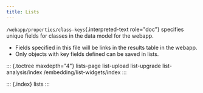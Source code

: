 ```yaml
---
title: Lists
---
```


`/webapp/properties/class-keys`{.interpreted-text role="doc"} specifies
unique fields for classes in the data model for the webapp.

-   Fields specified in this file will be links in the results table in
    the webapp.
-   Only objects with key fields defined can be saved in lists.

::: {.toctree maxdepth="4"}
lists-page list-upload list-upgrade list-analysis/index
/embedding/list-widgets/index
:::

::: {.index}
lists
:::
